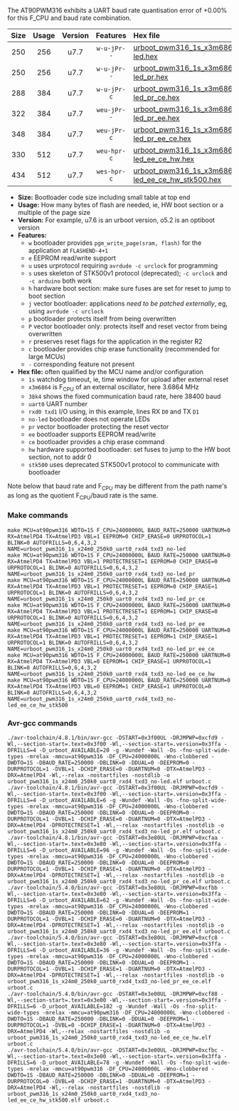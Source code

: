 The AT90PWM316 exhibits a UART baud rate quantisation error of +0.00% for this F_CPU and baud rate combination.

|Size|Usage|Version|Features|Hex file|
|:-:|:-:|:-:|:-:|:--|
|250|256|u7.7|`w-u-jPr--`|[urboot_pwm316_1s_x3m6864_38k4_uart0_rxd4_txd3_no-led.hex](https://raw.githubusercontent.com/stefanrueger/urboot.hex/main/u7.7/mcus/at90pwm316/watchdog_1_s/external_oscillator_x/%2B3m686400_hz/%2B%2B38k4_baud/uart0_rxd4_txd3/no-led/urboot_pwm316_1s_x3m6864_38k4_uart0_rxd4_txd3_no-led.hex)|
|250|256|u7.7|`w-u-jPr--`|[urboot_pwm316_1s_x3m6864_38k4_uart0_rxd4_txd3_no-led_pr.hex](https://raw.githubusercontent.com/stefanrueger/urboot.hex/main/u7.7/mcus/at90pwm316/watchdog_1_s/external_oscillator_x/%2B3m686400_hz/%2B%2B38k4_baud/uart0_rxd4_txd3/no-led/urboot_pwm316_1s_x3m6864_38k4_uart0_rxd4_txd3_no-led_pr.hex)|
|288|384|u7.7|`w-u-jPr-c`|[urboot_pwm316_1s_x3m6864_38k4_uart0_rxd4_txd3_no-led_pr_ce.hex](https://raw.githubusercontent.com/stefanrueger/urboot.hex/main/u7.7/mcus/at90pwm316/watchdog_1_s/external_oscillator_x/%2B3m686400_hz/%2B%2B38k4_baud/uart0_rxd4_txd3/no-led/urboot_pwm316_1s_x3m6864_38k4_uart0_rxd4_txd3_no-led_pr_ce.hex)|
|322|384|u7.7|`weu-jPr--`|[urboot_pwm316_1s_x3m6864_38k4_uart0_rxd4_txd3_no-led_pr_ee.hex](https://raw.githubusercontent.com/stefanrueger/urboot.hex/main/u7.7/mcus/at90pwm316/watchdog_1_s/external_oscillator_x/%2B3m686400_hz/%2B%2B38k4_baud/uart0_rxd4_txd3/no-led/urboot_pwm316_1s_x3m6864_38k4_uart0_rxd4_txd3_no-led_pr_ee.hex)|
|348|384|u7.7|`weu-jPr-c`|[urboot_pwm316_1s_x3m6864_38k4_uart0_rxd4_txd3_no-led_pr_ee_ce.hex](https://raw.githubusercontent.com/stefanrueger/urboot.hex/main/u7.7/mcus/at90pwm316/watchdog_1_s/external_oscillator_x/%2B3m686400_hz/%2B%2B38k4_baud/uart0_rxd4_txd3/no-led/urboot_pwm316_1s_x3m6864_38k4_uart0_rxd4_txd3_no-led_pr_ee_ce.hex)|
|330|512|u7.7|`weu-hpr-c`|[urboot_pwm316_1s_x3m6864_38k4_uart0_rxd4_txd3_no-led_ee_ce_hw.hex](https://raw.githubusercontent.com/stefanrueger/urboot.hex/main/u7.7/mcus/at90pwm316/watchdog_1_s/external_oscillator_x/%2B3m686400_hz/%2B%2B38k4_baud/uart0_rxd4_txd3/no-led/urboot_pwm316_1s_x3m6864_38k4_uart0_rxd4_txd3_no-led_ee_ce_hw.hex)|
|434|512|u7.7|`wes-hpr-c`|[urboot_pwm316_1s_x3m6864_38k4_uart0_rxd4_txd3_no-led_ee_ce_hw_stk500.hex](https://raw.githubusercontent.com/stefanrueger/urboot.hex/main/u7.7/mcus/at90pwm316/watchdog_1_s/external_oscillator_x/%2B3m686400_hz/%2B%2B38k4_baud/uart0_rxd4_txd3/no-led/urboot_pwm316_1s_x3m6864_38k4_uart0_rxd4_txd3_no-led_ee_ce_hw_stk500.hex)|

- **Size:** Bootloader code size including small table at top end
- **Usage:** How many bytes of flash are needed, ie, HW boot section or a multiple of the page size
- **Version:** For example, u7.6 is an urboot version, o5.2 is an optiboot version
- **Features:**
  + `w` bootloader provides `pgm_write_page(sram, flash)` for the application at `FLASHEND-4+1`
  + `e` EEPROM read/write support
  + `u` uses urprotocol requiring `avrdude -c urclock` for programming
  + `s` uses skeleton of STK500v1 protocol (deprecated); `-c urclock` and `-c arduino` both work
  + `h` hardware boot section: make sure fuses are set for reset to jump to boot section
  + `j` vector bootloader: applications *need to be patched externally*, eg, using `avrdude -c urclock`
  + `p` bootloader protects itself from being overwritten
  + `P` vector bootloader only: protects itself and reset vector from being overwritten
  + `r` preserves reset flags for the application in the register R2
  + `c` bootloader provides chip erase functionality (recommended for large MCUs)
  + `-` corresponding feature not present
- **Hex file:** often qualified by the MCU name and/or configuration
  + `1s` watchdog timeout, ie, time window for upload after external reset
  + `x3m6864` is F<sub>CPU</sub> of an external oscillator, here 3.6864 MHz
  + `38k4` shows the fixed communication baud rate, here 38400 baud
  + `uart0` UART number
  + `rxd0 txd1` I/O using, in this example, lines RX `D0` and TX `D1`
  + `no-led` bootloader does not operate LEDs
  + `pr` vector bootloader protecting the reset vector
  + `ee` bootloader supports EEPROM read/write
  + `ce` bootloader provides a chip erase command
  + `hw` hardware supported bootloader: set fuses to jump to the HW boot section, not to addr 0
  + `stk500` uses deprecated STK500v1 protocol to communicate with bootloader


Note below that baud rate and F<sub>CPU</sub> may be different from the path name's as long as the quotient F<sub>CPU</sub>/baud rate is the same.

### Make commands
```
make MCU=at90pwm316 WDTO=1S F_CPU=24000000L BAUD_RATE=250000 UARTNUM=0 RX=AtmelPD4 TX=AtmelPD3 VBL=1 EEPROM=0 CHIP_ERASE=0 URPROTOCOL=1 BLINK=0 AUTOFRILLS=0,6,4,3,2 NAME=urboot_pwm316_1s_x24m0_250k0_uart0_rxd4_txd3_no-led
make MCU=at90pwm316 WDTO=1S F_CPU=24000000L BAUD_RATE=250000 UARTNUM=0 RX=AtmelPD4 TX=AtmelPD3 VBL=1 PROTECTRESET=1 EEPROM=0 CHIP_ERASE=0 URPROTOCOL=1 BLINK=0 AUTOFRILLS=0,6,4,3,2 NAME=urboot_pwm316_1s_x24m0_250k0_uart0_rxd4_txd3_no-led_pr
make MCU=at90pwm316 WDTO=1S F_CPU=24000000L BAUD_RATE=250000 UARTNUM=0 RX=AtmelPD4 TX=AtmelPD3 VBL=1 PROTECTRESET=1 EEPROM=0 CHIP_ERASE=1 URPROTOCOL=1 BLINK=0 AUTOFRILLS=0,6,4,3,2 NAME=urboot_pwm316_1s_x24m0_250k0_uart0_rxd4_txd3_no-led_pr_ce
make MCU=at90pwm316 WDTO=1S F_CPU=24000000L BAUD_RATE=250000 UARTNUM=0 RX=AtmelPD4 TX=AtmelPD3 VBL=1 PROTECTRESET=1 EEPROM=1 CHIP_ERASE=0 URPROTOCOL=1 BLINK=0 AUTOFRILLS=0,6,4,3,2 NAME=urboot_pwm316_1s_x24m0_250k0_uart0_rxd4_txd3_no-led_pr_ee
make MCU=at90pwm316 WDTO=1S F_CPU=24000000L BAUD_RATE=250000 UARTNUM=0 RX=AtmelPD4 TX=AtmelPD3 VBL=1 PROTECTRESET=1 EEPROM=1 CHIP_ERASE=1 URPROTOCOL=1 BLINK=0 AUTOFRILLS=0,6,4,3,2 NAME=urboot_pwm316_1s_x24m0_250k0_uart0_rxd4_txd3_no-led_pr_ee_ce
make MCU=at90pwm316 WDTO=1S F_CPU=24000000L BAUD_RATE=250000 UARTNUM=0 RX=AtmelPD4 TX=AtmelPD3 VBL=0 EEPROM=1 CHIP_ERASE=1 URPROTOCOL=1 BLINK=0 AUTOFRILLS=0,6,4,3,2 NAME=urboot_pwm316_1s_x24m0_250k0_uart0_rxd4_txd3_no-led_ee_ce_hw
make MCU=at90pwm316 WDTO=1S F_CPU=24000000L BAUD_RATE=250000 UARTNUM=0 RX=AtmelPD4 TX=AtmelPD3 VBL=0 EEPROM=1 CHIP_ERASE=1 URPROTOCOL=0 BLINK=0 AUTOFRILLS=0,6,4,3,2 NAME=urboot_pwm316_1s_x24m0_250k0_uart0_rxd4_txd3_no-led_ee_ce_hw_stk500
```

### Avr-gcc commands
```
./avr-toolchain/4.8.1/bin/avr-gcc -DSTART=0x3f00UL -DRJMPWP=0xcfd9 -Wl,--section-start=.text=0x3f00 -Wl,--section-start=.version=0x3ffa -DFRILLS=4 -D_urboot_AVAILABLE=20 -g -Wundef -Wall -Os -fno-split-wide-types -mrelax -mmcu=at90pwm316 -DF_CPU=24000000L -Wno-clobbered -DWDTO=1S -DBAUD_RATE=250000 -DBLINK=0 -DDUAL=0 -DEEPROM=0 -DURPROTOCOL=1 -DVBL=1 -DCHIP_ERASE=0 -DUARTNUM=0 -DTX=AtmelPD3 -DRX=AtmelPD4 -Wl,--relax -nostartfiles -nostdlib -o urboot_pwm316_1s_x24m0_250k0_uart0_rxd4_txd3_no-led.elf urboot.c
./avr-toolchain/4.8.1/bin/avr-gcc -DSTART=0x3f00UL -DRJMPWP=0xcfd9 -Wl,--section-start=.text=0x3f00 -Wl,--section-start=.version=0x3ffa -DFRILLS=4 -D_urboot_AVAILABLE=6 -g -Wundef -Wall -Os -fno-split-wide-types -mrelax -mmcu=at90pwm316 -DF_CPU=24000000L -Wno-clobbered -DWDTO=1S -DBAUD_RATE=250000 -DBLINK=0 -DDUAL=0 -DEEPROM=0 -DURPROTOCOL=1 -DVBL=1 -DCHIP_ERASE=0 -DUARTNUM=0 -DTX=AtmelPD3 -DRX=AtmelPD4 -DPROTECTRESET=1 -Wl,--relax -nostartfiles -nostdlib -o urboot_pwm316_1s_x24m0_250k0_uart0_rxd4_txd3_no-led_pr.elf urboot.c
./avr-toolchain/4.8.1/bin/avr-gcc -DSTART=0x3e80UL -DRJMPWP=0xcfaa -Wl,--section-start=.text=0x3e80 -Wl,--section-start=.version=0x3ffa -DFRILLS=6 -D_urboot_AVAILABLE=96 -g -Wundef -Wall -Os -fno-split-wide-types -mrelax -mmcu=at90pwm316 -DF_CPU=24000000L -Wno-clobbered -DWDTO=1S -DBAUD_RATE=250000 -DBLINK=0 -DDUAL=0 -DEEPROM=0 -DURPROTOCOL=1 -DVBL=1 -DCHIP_ERASE=1 -DUARTNUM=0 -DTX=AtmelPD3 -DRX=AtmelPD4 -DPROTECTRESET=1 -Wl,--relax -nostartfiles -nostdlib -o urboot_pwm316_1s_x24m0_250k0_uart0_rxd4_txd3_no-led_pr_ce.elf urboot.c
./avr-toolchain/5.4.0/bin/avr-gcc -DSTART=0x3e80UL -DRJMPWP=0xcfbb -Wl,--section-start=.text=0x3e80 -Wl,--section-start=.version=0x3ffa -DFRILLS=6 -D_urboot_AVAILABLE=62 -g -Wundef -Wall -Os -fno-split-wide-types -mrelax -mmcu=at90pwm316 -DF_CPU=24000000L -Wno-clobbered -DWDTO=1S -DBAUD_RATE=250000 -DBLINK=0 -DDUAL=0 -DEEPROM=1 -DURPROTOCOL=1 -DVBL=1 -DCHIP_ERASE=0 -DUARTNUM=0 -DTX=AtmelPD3 -DRX=AtmelPD4 -DPROTECTRESET=1 -Wl,--relax -nostartfiles -nostdlib -o urboot_pwm316_1s_x24m0_250k0_uart0_rxd4_txd3_no-led_pr_ee.elf urboot.c
./avr-toolchain/5.4.0/bin/avr-gcc -DSTART=0x3e80UL -DRJMPWP=0xcfc8 -Wl,--section-start=.text=0x3e80 -Wl,--section-start=.version=0x3ffa -DFRILLS=6 -D_urboot_AVAILABLE=36 -g -Wundef -Wall -Os -fno-split-wide-types -mrelax -mmcu=at90pwm316 -DF_CPU=24000000L -Wno-clobbered -DWDTO=1S -DBAUD_RATE=250000 -DBLINK=0 -DDUAL=0 -DEEPROM=1 -DURPROTOCOL=1 -DVBL=1 -DCHIP_ERASE=1 -DUARTNUM=0 -DTX=AtmelPD3 -DRX=AtmelPD4 -DPROTECTRESET=1 -Wl,--relax -nostartfiles -nostdlib -o urboot_pwm316_1s_x24m0_250k0_uart0_rxd4_txd3_no-led_pr_ee_ce.elf urboot.c
./avr-toolchain/5.4.0/bin/avr-gcc -DSTART=0x3e00UL -DRJMPWP=0xcf88 -Wl,--section-start=.text=0x3e00 -Wl,--section-start=.version=0x3ffa -DFRILLS=6 -D_urboot_AVAILABLE=182 -g -Wundef -Wall -Os -fno-split-wide-types -mrelax -mmcu=at90pwm316 -DF_CPU=24000000L -Wno-clobbered -DWDTO=1S -DBAUD_RATE=250000 -DBLINK=0 -DDUAL=0 -DEEPROM=1 -DURPROTOCOL=1 -DVBL=0 -DCHIP_ERASE=1 -DUARTNUM=0 -DTX=AtmelPD3 -DRX=AtmelPD4 -Wl,--relax -nostartfiles -nostdlib -o urboot_pwm316_1s_x24m0_250k0_uart0_rxd4_txd3_no-led_ee_ce_hw.elf urboot.c
./avr-toolchain/5.4.0/bin/avr-gcc -DSTART=0x3e00UL -DRJMPWP=0xcfbc -Wl,--section-start=.text=0x3e00 -Wl,--section-start=.version=0x3ffa -DFRILLS=6 -D_urboot_AVAILABLE=78 -g -Wundef -Wall -Os -fno-split-wide-types -mrelax -mmcu=at90pwm316 -DF_CPU=24000000L -Wno-clobbered -DWDTO=1S -DBAUD_RATE=250000 -DBLINK=0 -DDUAL=0 -DEEPROM=1 -DURPROTOCOL=0 -DVBL=0 -DCHIP_ERASE=1 -DUARTNUM=0 -DTX=AtmelPD3 -DRX=AtmelPD4 -Wl,--relax -nostartfiles -nostdlib -o urboot_pwm316_1s_x24m0_250k0_uart0_rxd4_txd3_no-led_ee_ce_hw_stk500.elf urboot.c
```

